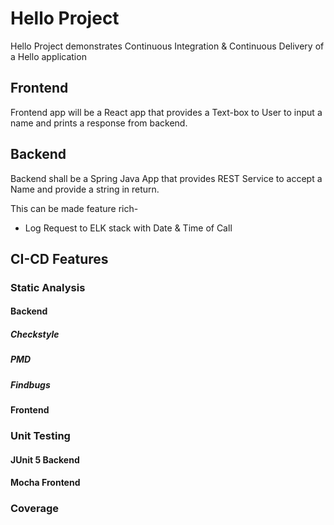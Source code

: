 # Hello Project
Hello Project demonstrates Continuous Integration & Continuous
Delivery of a Hello application

## Frontend
Frontend app will be a React app that provides a Text-box to User to
input a name and prints a response from backend.

## Backend
Backend shall be a Spring Java App that provides REST Service to
accept a Name and provide a string in return.

This can be made feature rich-
* Log Request to ELK stack with Date & Time of Call

## CI-CD Features
### Static Analysis
#### Backend
##### Checkstyle
##### PMD
##### Findbugs

#### Frontend

### Unit Testing
#### JUnit 5 Backend
#### Mocha Frontend

### Coverage
